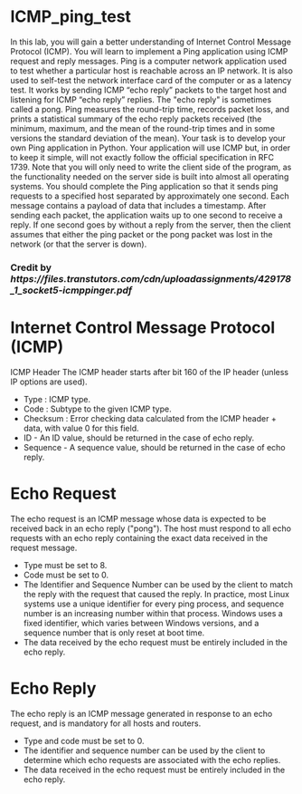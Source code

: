 # ICMP_ping_test
<p>
In this lab, you will gain a better understanding of Internet Control Message Protocol (ICMP). You
will learn to implement a Ping application using ICMP request and reply messages.
Ping is a computer network application used to test whether a particular host is reachable across an IP
network. It is also used to self-test the network interface card of the computer or as a latency test. It
works by sending ICMP “echo reply” packets to the target host and listening for ICMP “echo reply”
replies. The "echo reply" is sometimes called a pong. Ping measures the round-trip time, records packet
loss, and prints a statistical summary of the echo reply packets received (the minimum, maximum, and
the mean of the round-trip times and in some versions the standard deviation of the mean).
Your task is to develop your own Ping application in Python. Your application will use ICMP but, in
order to keep it simple, will not exactly follow the official specification in RFC 1739. Note that you will
only need to write the client side of the program, as the functionality needed on the server side is built
into almost all operating systems.
You should complete the Ping application so that it sends ping requests to a specified host separated by
approximately one second. Each message contains a payload of data that includes a timestamp. After
sending each packet, the application waits up to one second to receive a reply. If one second goes by
without a reply from the server, then the client assumes that either the ping packet or the pong packet
was lost in the network (or that the server is down).   
</p>
<h3>Credit by <em>https://files.transtutors.com/cdn/uploadassignments/429178_1_socket5-icmppinger.pdf</em> </h3>

# Internet Control Message Protocol (ICMP)
ICMP Header
The ICMP header starts after bit 160 of the IP header (unless IP options are used).
<ul>
  <li>Type : ICMP type. </li>
  <li>Code : Subtype to the given ICMP type.</li>
  <li>Checksum : Error checking data calculated from the ICMP header + data, with value 0 for this field.</li>
  <li>ID - An ID value, should be returned in the case of echo reply.</li>
  <li>Sequence - A sequence value, should be returned in the case of echo reply.</li>
</ul>

# Echo Request
The echo request is an ICMP message whose data is expected to be received back in an echo reply ("pong"). The host must respond to all echo requests with an echo reply containing the exact data received in the request message.
<ul>
  <li>Type must be set to 8.</li>
  <li>Code must be set to 0.</li>
  <li>The Identifier and Sequence Number can be used by the client to match the reply with the request that caused the reply. In practice, most Linux systems use a unique identifier for every ping process, and sequence number is an increasing number within that process. Windows uses a fixed identifier, which varies between Windows versions, and a sequence number that is only reset at boot time.</li>
  <li>The data received by the echo request must be entirely included in the echo reply.</li>
</ul>

# Echo Reply
The echo reply is an ICMP message generated in response to an echo request, and is mandatory for all hosts and routers.
<ul>
  <li>Type and code must be set to 0.</li>
  <li>The identifier and sequence number can be used by the client to determine which echo requests are associated with the echo replies.</li>
  <li>The data received in the echo request must be entirely included in the echo reply.</li>
</ul>

